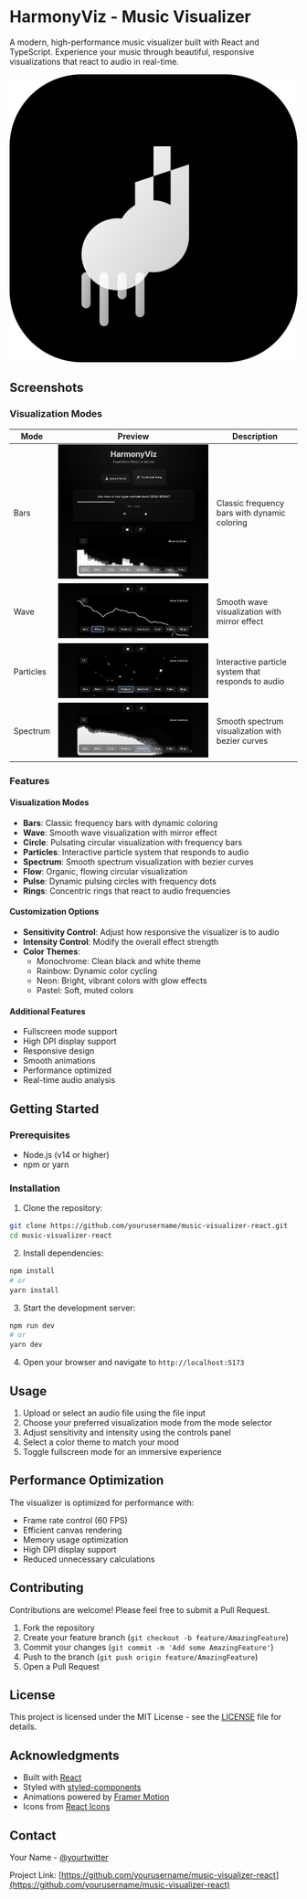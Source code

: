 # HarmonyViz - Music Visualizer

A modern, high-performance music visualizer built with React and TypeScript. Experience your music through beautiful, responsive visualizations that react to audio in real-time.

![HarmonyViz Logo](public/harmony-icon.svg)

## Screenshots

### Visualization Modes

| Mode      | Preview                                           | Description                                        |
| --------- | ------------------------------------------------- | -------------------------------------------------- |
| Bars      | ![Bars Mode](docs/screenshots/bars.png)           | Classic frequency bars with dynamic coloring       |
| Wave      | ![Wave Mode](docs/screenshots/wave.png)           | Smooth wave visualization with mirror effect       |
| Particles | ![Particles Mode](docs/screenshots/particles.png) | Interactive particle system that responds to audio |
| Spectrum  | ![Spectrum Mode](docs/screenshots/spectrum.png)   | Smooth spectrum visualization with bezier curves   |

### Features

#### Visualization Modes

- **Bars**: Classic frequency bars with dynamic coloring
- **Wave**: Smooth wave visualization with mirror effect
- **Circle**: Pulsating circular visualization with frequency bars
- **Particles**: Interactive particle system that responds to audio
- **Spectrum**: Smooth spectrum visualization with bezier curves
- **Flow**: Organic, flowing circular visualization
- **Pulse**: Dynamic pulsing circles with frequency dots
- **Rings**: Concentric rings that react to audio frequencies

#### Customization Options

- **Sensitivity Control**: Adjust how responsive the visualizer is to audio
- **Intensity Control**: Modify the overall effect strength
- **Color Themes**:
  - Monochrome: Clean black and white theme
  - Rainbow: Dynamic color cycling
  - Neon: Bright, vibrant colors with glow effects
  - Pastel: Soft, muted colors

#### Additional Features

- Fullscreen mode support
- High DPI display support
- Responsive design
- Smooth animations
- Performance optimized
- Real-time audio analysis

## Getting Started

### Prerequisites

- Node.js (v14 or higher)
- npm or yarn

### Installation

1. Clone the repository:

```bash
git clone https://github.com/yourusername/music-visualizer-react.git
cd music-visualizer-react
```

2. Install dependencies:

```bash
npm install
# or
yarn install
```

3. Start the development server:

```bash
npm run dev
# or
yarn dev
```

4. Open your browser and navigate to `http://localhost:5173`

## Usage

1. Upload or select an audio file using the file input
2. Choose your preferred visualization mode from the mode selector
3. Adjust sensitivity and intensity using the controls panel
4. Select a color theme to match your mood
5. Toggle fullscreen mode for an immersive experience

## Performance Optimization

The visualizer is optimized for performance with:

- Frame rate control (60 FPS)
- Efficient canvas rendering
- Memory usage optimization
- High DPI display support
- Reduced unnecessary calculations

## Contributing

Contributions are welcome! Please feel free to submit a Pull Request.

1. Fork the repository
2. Create your feature branch (`git checkout -b feature/AmazingFeature`)
3. Commit your changes (`git commit -m 'Add some AmazingFeature'`)
4. Push to the branch (`git push origin feature/AmazingFeature`)
5. Open a Pull Request

## License

This project is licensed under the MIT License - see the [LICENSE](LICENSE) file for details.

## Acknowledgments

- Built with [React](https://reactjs.org/)
- Styled with [styled-components](https://styled-components.com/)
- Animations powered by [Framer Motion](https://www.framer.com/motion/)
- Icons from [React Icons](https://react-icons.github.io/react-icons/)

## Contact

Your Name - [@yourtwitter](https://twitter.com/yourtwitter)

Project Link: [https://github.com/yourusername/music-visualizer-react](https://github.com/yourusername/music-visualizer-react)
